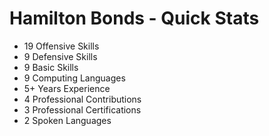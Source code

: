 # Hamilton Bonds - Quick Stats

- 19 Offensive Skills
- 9 Defensive Skills
- 9 Basic Skills
- 9 Computing Languages
- 5+ Years Experience
- 4 Professional Contributions
- 3 Professional Certifications
- 2 Spoken Languages

